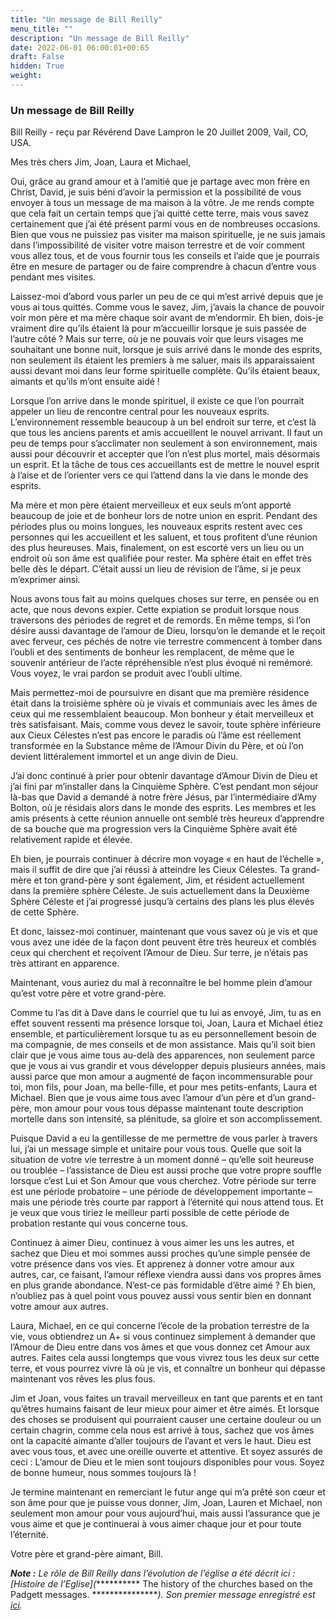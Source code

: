```yaml
---
title: "Un message de Bill Reilly"
menu_title: ""
description: "Un message de Bill Reilly"
date: 2022-06-01 06:00:01+00:65
draft: False
hidden: True
weight:
---
```

### Un message de Bill Reilly

Bill Reilly - reçu par Révérend Dave Lampron le 20 Juillet 2009, Vail, CO, USA.

Mes très chers Jim, Joan, Laura et Michael,

Oui, grâce au grand amour et à l’amitié que je partage avec mon frère en Christ, David, je suis béni d’avoir la permission et la possibilité de vous envoyer à tous un message de ma maison à la vôtre. Je me rends compte que cela fait un certain temps que j’ai quitté cette terre, mais vous savez certainement que j’ai été présent parmi vous en de nombreuses occasions. Bien que vous ne puissiez pas visiter ma maison spirituelle, je ne suis jamais dans l’impossibilité de visiter votre maison terrestre et de voir comment vous allez tous, et de vous fournir tous les conseils et l’aide que je pourrais être en mesure de partager ou de faire comprendre à chacun d’entre vous pendant mes visites.

Laissez-moi d’abord vous parler un peu de ce qui m’est arrivé depuis que je vous ai tous quittés. Comme vous le savez, Jim, j’avais la chance de pouvoir voir mon père et ma mère chaque soir avant de m’endormir. Eh bien, dois-je vraiment dire qu’ils étaient là pour m’accueillir lorsque je suis passée de l’autre côté ? Mais sur terre, où je ne pouvais voir que leurs visages me souhaitant une bonne nuit, lorsque je suis arrivé dans le monde des esprits, non seulement ils étaient les premiers à me saluer, mais ils apparaissaient aussi devant moi dans leur forme spirituelle complète. Qu’ils étaient beaux, aimants et qu’ils m’ont ensuite aidé !

Lorsque l’on arrive dans le monde spirituel, il existe ce que l’on pourrait appeler un lieu de rencontre central pour les nouveaux esprits. L’environnement ressemble beaucoup à un bel endroit sur terre, et c’est là que tous les anciens parents et amis accueillent le nouvel arrivant. Il faut un peu de temps pour s’acclimater non seulement à son environnement, mais aussi pour découvrir et accepter que l’on n’est plus mortel, mais désormais un esprit. Et la tâche de tous ces accueillants est de mettre le nouvel esprit à l’aise et de l’orienter vers ce qui l’attend dans la vie dans le monde des esprits.

Ma mère et mon père étaient merveilleux et eux seuls m’ont apporté beaucoup de joie et de bonheur lors de notre union en esprit. Pendant des périodes plus ou moins longues, les nouveaux esprits restent avec ces personnes qui les accueillent et les saluent, et tous profitent d’une réunion des plus heureuses. Mais, finalement, on est escorté vers un lieu ou un endroit où son âme est qualifiée pour rester. Ma sphère était en effet très belle dès le départ. C’était aussi un lieu de révision de l’âme, si je peux m’exprimer ainsi.

Nous avons tous fait au moins quelques choses sur terre, en pensée ou en acte, que nous devons expier. Cette expiation se produit lorsque nous traversons des périodes de regret et de remords. En même temps, si l’on désire aussi davantage de l’amour de Dieu, lorsqu’on le demande et le reçoit avec ferveur, ces péchés de notre vie terrestre commencent à tomber dans l’oubli et des sentiments de bonheur les remplacent, de même que le souvenir antérieur de l’acte répréhensible n’est plus évoqué ni remémoré. Vous voyez, le vrai pardon se produit avec l’oubli ultime.

Mais permettez-moi de poursuivre en disant que ma première résidence était dans la troisième sphère où je vivais et communiais avec les âmes de ceux qui me ressemblaient beaucoup. Mon bonheur y était merveilleux et très satisfaisant. Mais, comme vous devez le savoir, toute sphère inférieure aux Cieux Célestes n’est pas encore le paradis où l’âme est réellement transformée en la Substance même de l’Amour Divin du Père, et où l’on devient littéralement immortel et un ange divin de Dieu.

J’ai donc continué à prier pour obtenir davantage d’Amour Divin de Dieu et j’ai fini par m’installer dans la Cinquième Sphère. C’est pendant mon séjour là-bas que David a demandé à notre frère Jésus, par l’intermédiaire d’Amy Bolton, où je résidais alors dans le monde des esprits. Les membres et les amis présents à cette réunion annuelle ont semblé très heureux d’apprendre de sa bouche que ma progression vers la Cinquième Sphère avait été relativement rapide et élevée.

Eh bien, je pourrais continuer à décrire mon voyage « en haut de l’échelle », mais il suffit de dire que j’ai réussi à atteindre les Cieux Célestes. Ta grand-mère et ton grand-père y sont également, Jim, et résident actuellement dans la première sphère Céleste. Je suis actuellement dans la Deuxième Sphère Céleste et j’ai progressé jusqu’à certains des plans les plus élevés de cette Sphère.

Et donc, laissez-moi continuer, maintenant que vous savez où je vis et que vous avez une idée de la façon dont peuvent être très heureux et comblés ceux qui cherchent et reçoivent l’Amour de Dieu. Sur terre, je n’étais pas très attirant en apparence.

Maintenant, vous auriez du mal à reconnaître le bel homme plein d’amour qu’est votre père et votre grand-père.

Comme tu l’as dit à Dave dans le courriel que tu lui as envoyé, Jim, tu as en effet souvent ressenti ma présence lorsque toi, Joan, Laura et Michael étiez ensemble, et particulièrement lorsque tu as eu personnellement besoin de ma compagnie, de mes conseils et de mon assistance. Mais qu’il soit bien clair que je vous aime tous au-delà des apparences, non seulement parce que je vous ai vus grandir et vous développer depuis plusieurs années, mais aussi parce que mon amour a augmenté de façon incommensurable pour toi, mon fils, pour Joan, ma belle-fille, et pour mes petits-enfants, Laura et Michael. Bien que je vous aime tous avec l’amour d’un père et d’un grand-père, mon amour pour vous tous dépasse maintenant toute description mortelle dans son intensité, sa plénitude, sa gloire et son accomplissement.

Puisque David a eu la gentillesse de me permettre de vous parler à travers lui, j’ai un message simple et unitaire pour vous tous. Quelle que soit la situation de votre vie terrestre à un moment donné – qu’elle soit heureuse ou troublée – l’assistance de Dieu est aussi proche que votre propre souffle lorsque c’est Lui et Son Amour que vous cherchez. Votre période sur terre est une période probatoire – une période de développement importante – mais une période très courte par rapport à l’éternité qui nous attend tous. Et je veux que vous tiriez le meilleur parti possible de cette période de probation restante qui vous concerne tous.

Continuez à aimer Dieu, continuez à vous aimer les uns les autres, et sachez que Dieu et moi sommes aussi proches qu’une simple pensée de votre présence dans vos vies. Et apprenez à donner votre amour aux autres, car, ce faisant, l’amour réflexe viendra aussi dans vos propres âmes en plus grande abondance. N’est-ce pas formidable d’être aimé ? Eh bien, n’oubliez pas à quel point vous pouvez aussi vous sentir bien en donnant votre amour aux autres.

Laura, Michael, en ce qui concerne l’école de la probation terrestre de la vie, vous obtiendrez un A+ si vous continuez simplement à demander que l’Amour de Dieu entre dans vos âmes et que vous donnez cet Amour aux autres. Faites cela aussi longtemps que vous vivrez tous les deux sur cette terre, et vous pourrez vivre là où je vis, et connaître un bonheur qui dépasse maintenant vos rêves les plus fous.

Jim et Joan, vous faites un travail merveilleux en tant que parents et en tant qu’êtres humains faisant de leur mieux pour aimer et être aimés. Et lorsque des choses se produisent qui pourraient causer une certaine douleur ou un certain chagrin, comme cela nous est arrivé à tous, sachez que vos âmes ont la capacité aimante d’aller toujours de l’avant et vers le haut. Dieu est avec vous tous, et avec une oreille ouverte et attentive. Et soyez assurés de ceci : L’amour de Dieu et le mien sont toujours disponibles pour vous. Soyez de bonne humeur, nous sommes toujours là !

Je termine maintenant en remerciant le futur ange qui m’a prêté son cœur et son âme pour que je puisse vous donner, Jim, Joan, Lauren et Michael, non seulement mon amour pour vous aujourd’hui, mais aussi l’assurance que je vous aime et que je continuerai à vous aimer chaque jour et pour toute l’éternité.

Votre père et grand-père aimant, Bill.

***Note :*** *Le rôle de Bill Reilly dans l’évolution de l’église a été décrit ici : [Histoire de l’Eglise](*********** The history of the churches based on the Padgett messages. ****************). Son premier message enregistré est [ici](/fr-contemporary-messages/fr-contemporary-messages-by-date-order/fr-contemporary-messages-1995-1999/fr-1995-10-10-1-dl-bill-reilly/).*